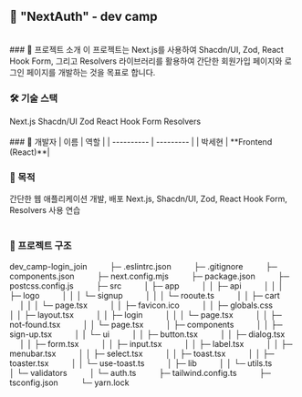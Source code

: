 ## 🚀 "NextAuth" - dev camp

<br/>
### 🌟 프로젝트 소개
이 프로젝트는 Next.js를 사용하여 Shacdn/UI, Zod, React Hook Form, 그리고 Resolvers 라이브러리를 활용하여 간단한 회원가입 페이지와 로그인 페이지를 개발하는 것을 목표로 합니다.
<br/>

### 🛠️ 기술 스택

<div>Next.js
Shacdn/UI
Zod
React Hook Form
Resolvers</div>
<br/>
### 👥 개발자	
| 이름   | 역할 |
| ---------- | --------- |
| 박세현 | **Frontend (React)**|
<br/>

### 📄 목적

<div>간단한 웹 애플리케이션 개발, 배포
Next.js, Shacdn/UI, Zod, React Hook Form, Resolvers 사용 연습</div>
<br/>

### 🔧 프로젝트 구조

<div>
dev_camp-login_join &#x2003; &#x2003;
├─ .eslintrc.json &#x2003; &#x2003;
├─ .gitignore &#x2003; &#x2003;
├─ components.json &#x2003; &#x2003;
├─ next.config.mjs &#x2003; &#x2003;
├─ package.json &#x2003; &#x2003;
├─ postcss.config.js &#x2003; &#x2003;
├─ src &#x2003; &#x2003;
│  ├─ app &#x2003; &#x2003;
│  │  ├─ api &#x2003; &#x2003;
│  │  │  ├─ logo &#x2003; &#x2003;
│  │  │  └─ signup &#x2003; &#x2003;
│  │  │     └─ rooute.ts &#x2003; &#x2003;
│  │  ├─ cart &#x2003; &#x2003;
│  │  │  └─ page.tsx &#x2003; &#x2003;
│  │  ├─ favicon.ico &#x2003; &#x2003;
│  │  ├─ globals.css &#x2003; &#x2003;
│  │  ├─ layout.tsx &#x2003; &#x2003;
│  │  ├─ login &#x2003; &#x2003;
│  │  │  └─ page.tsx &#x2003; &#x2003;
│  │  ├─ not-found.tsx &#x2003; &#x2003;
│  │  └─ page.tsx &#x2003; &#x2003;
│  ├─ components &#x2003; &#x2003;
│  │  ├─ sign-up.tsx &#x2003; &#x2003;
│  │  └─ ui &#x2003; &#x2003;
│  │     ├─ button.tsx &#x2003; &#x2003;
│  │     ├─ dialog.tsx &#x2003; &#x2003;
│  │     ├─ form.tsx &#x2003; &#x2003;
│  │     ├─ input.tsx &#x2003; &#x2003;
│  │     ├─ label.tsx &#x2003; &#x2003;
│  │     ├─ menubar.tsx &#x2003; &#x2003;
│  │     ├─ select.tsx &#x2003; &#x2003;
│  │     ├─ toast.tsx &#x2003; &#x2003;
│  │     ├─ toaster.tsx &#x2003; &#x2003;
│  │     └─ use-toast.ts &#x2003; &#x2003;
│  ├─ lib &#x2003; &#x2003;
│  │  └─ utils.ts &#x2003; &#x2003;
│  └─ validators &#x2003; &#x2003;
│     └─ auth.ts &#x2003; &#x2003;
├─ tailwind.config.ts &#x2003; &#x2003;
├─ tsconfig.json &#x2003; &#x2003;
└─ yarn.lock &#x2003; &#x2003;
</div>
<br/>
